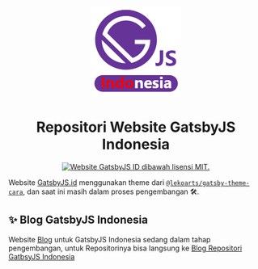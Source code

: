 <p align="center">
  <a href="https://github.com/GatsbyJS-Indonesia">
    <img alt="LekoArts" src="/static/apple-touch-icon.png" />
  </a>
</p>
<h1 align="center">
  Repositori Website GatsbyJS Indonesia
</h1>

<p align="center">
  <a href="https://github.com/GatsbyJS-Indonesia/Gatsbyjs.id">
    <img src="https://img.shields.io/badge/license-MIT-blue.svg" alt="Website GatsbyJS ID dibawah lisensi MIT." />
  </a>
</p>

Website [GatsbyJS.id](https://infallible-beaver-29d2cf.netlify.app/) menggunakan theme dari [`@lekoarts/gatsby-theme-cara`](https://github.com/LekoArts/gatsby-themes/tree/master/themes/gatsby-theme-cara), dan saat ini masih dalam proses pengembangan 🛠.


## ✨ Blog GatsbyJS Indonesia

Website [Blog](https://blog.gatsbyjs.id/) untuk GatsbyJS Indonesia sedang dalam tahap pengembangan, untuk Repositorinya bisa langsung ke [Blog Repositori GatbsyJS Indonesia](https://github.com/GatsbyJS-Indonesia/blog.gatsbyjs.id)

